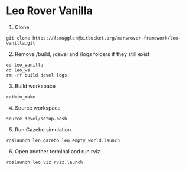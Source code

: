 # Leo Rover Vanilla #

1. Clone
```
git clone https://fsmuggler@bitbucket.org/marsrover-framework/leo-vanilla.git
```
2. Remove /build, /devel and /logs folders if they still exist
```
cd leo_vanilla
cd leo_ws
rm -rf build devel logs
```
3. Build workspace
```
catkin_make
```
4. Source workspace
```
source devel/setup.bash
```
5. Run Gazebo simulation
```
roslaunch leo_gazebo leo_empty_world.launch
```
6. Open another terminal and run rviz
```
roslaunch leo_viz rviz.launch
```

